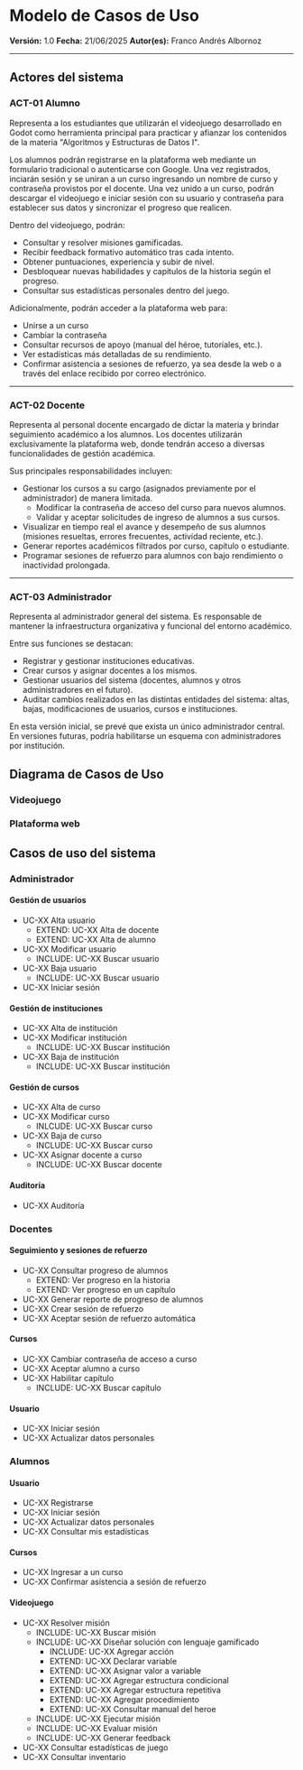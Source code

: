 # Modelo de Casos de Uso

**Versión:** 1.0
**Fecha:** 21/06/2025
**Autor(es):** Franco Andrés Albornoz

---

## Actores del sistema

### ACT-01 Alumno

Representa a los estudiantes que utilizarán el videojuego desarrollado en Godot como herramienta principal para practicar y afianzar los contenidos de la materia "Algoritmos y Estructuras de Datos I".

Los alumnos podrán registrarse en la plataforma web mediante un formulario tradicional o autenticarse con Google. Una vez registrados, inciarán sesión y se uniran a un curso ingresando un nombre de curso y contraseña provistos por el docente. Una vez unido a un curso, podrán descargar el videojuego e iniciar sesión con su usuario y contraseña para establecer sus datos y sincronizar el progreso que realicen.

Dentro del videojuego, podrán:

- Consultar y resolver misiones gamificadas.
- Recibir feedback formativo automático tras cada intento.
- Obtener puntuaciones, experiencia y subir de nivel.
- Desbloquear nuevas habilidades y capítulos de la historia según el progreso.
- Consultar sus estadísticas personales dentro del juego.

Adicionalmente, podrán acceder a la plataforma web para:

- Unirse a un curso
- Cambiar la contraseña
- Consultar recursos de apoyo (manual del héroe, tutoriales, etc.).
- Ver estadísticas más detalladas de su rendimiento.
- Confirmar asistencia a sesiones de refuerzo, ya sea desde la web o a través del enlace recibido por correo electrónico.

---

### ACT-02 Docente

Representa al personal docente encargado de dictar la materia y brindar seguimiento académico a los alumnos. Los docentes utilizarán exclusivamente la plataforma web, donde tendrán acceso a diversas funcionalidades de gestión académica.

Sus principales responsabilidades incluyen:

- Gestionar los cursos a su cargo (asignados previamente por el administrador) de manera limitada.
  - Modificar la contraseña de acceso del curso para nuevos alumnos.
  - Validar y aceptar solicitudes de ingreso de alumnos a sus cursos.
- Visualizar en tiempo real el avance y desempeño de sus alumnos (misiones resueltas, errores frecuentes, actividad reciente, etc.).
- Generar reportes académicos filtrados por curso, capítulo o estudiante.
- Programar sesiones de refuerzo para alumnos con bajo rendimiento o inactividad prolongada.

---

### ACT-03 Administrador

Representa al administrador general del sistema. Es responsable de mantener la infraestructura organizativa y funcional del entorno académico.

Entre sus funciones se destacan:

- Registrar y gestionar instituciones educativas.
- Crear cursos y asignar docentes a los mismos.
- Gestionar usuarios del sistema (docentes, alumnos y otros administradores en el futuro).
- Auditar cambios realizados en las distintas entidades del sistema: altas, bajas, modificaciones de usuarios, cursos e instituciones.

En esta versión inicial, se prevé que exista un único administrador central. En versiones futuras, podría habilitarse un esquema con administradores por institución.

## Diagrama de Casos de Uso

### Videojuego

### Plataforma web


## Casos de uso del sistema

### Administrador

#### Gestión de usuarios

- UC-XX Alta usuario
  - EXTEND: UC-XX Alta de docente
  - EXTEND: UC-XX Alta de alumno
- UC-XX Modificar usuario
  - INCLUDE: UC-XX Buscar usuario
- UC-XX Baja usuario
  - INCLUDE: UC-XX Buscar usuario
- UC-XX Iniciar sesión

#### Gestión de instituciones
- UC-XX Alta de institución
- UC-XX Modificar institución
  - INCLUDE: UC-XX Buscar institución
- UC-XX Baja de institución
  - INCLUDE: UC-XX Buscar institución

#### Gestión de cursos

- UC-XX Alta de curso
- UC-XX Modificar curso
  - INLCUDE: UC-XX Buscar curso
- UC-XX Baja de curso
  - INCLUDE: UC-XX Buscar curso
- UC-XX Asignar docente a curso
  - INCLUDE: UC-XX Buscar docente

#### Auditoría
- UC-XX Auditoría

### Docentes

#### Seguimiento y sesiones de refuerzo
- UC-XX Consultar progreso de alumnos
  - EXTEND: Ver progreso en la historia
  - EXTEND: Ver progreso en un capítulo
- UC-XX Generar reporte de progreso de alumnos
- UC-XX Crear sesión de refuerzo
- UC-XX Aceptar sesión de refuerzo automática

#### Cursos
- UC-XX Cambiar contraseña de acceso a curso
- UC-XX Aceptar alumno a curso
- UC-XX Habilitar capítulo
  - INCLUDE: UC-XX Buscar capítulo

#### Usuario
- UC-XX Iniciar sesión
- UC-XX Actualizar datos personales

### Alumnos

#### Usuario
- UC-XX Registrarse
- UC-XX Iniciar sesión
- UC-XX Actualizar datos personales
- UC-XX Consultar mis estadísticas

#### Cursos
- UC-XX Ingresar a un curso
- UC-XX Confirmar asistencia a sesión de refuerzo

#### Videojuego
- UC-XX Resolver misión
  - INCLUDE: UC-XX Buscar misión
  - INCLUDE: UC-XX Diseñar solución con lenguaje gamificado
    - INCLUDE: UC-XX Agregar acción
    - EXTEND: UC-XX Declarar variable
    - EXTEND: UC-XX Asignar valor a variable
    - EXTEND: UC-XX Agregar estructura condicional
    - EXTEND: UC-XX Agregar estructura repetitiva
    - EXTEND: UC-XX Agregar procedimiento
    - EXTEND: UC-XX Consultar manual del heroe
  - INCLUDE: UC-XX Ejecutar misión
  - INCLUDE: UC-XX Evaluar misión
  - INCLUDE: UC-XX Generar feedback
- UC-XX Consultar estadísticas de juego
- UC-XX Consultar inventario




